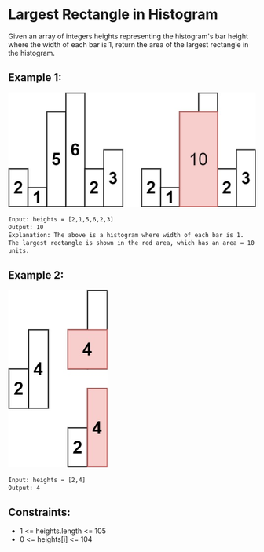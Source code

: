 # Largest Rectangle in Histogram

Given an array of integers heights representing the histogram's bar height where the width of each bar is 1, return the area of the largest rectangle in the histogram.

## Example 1:

!["Example 1"](./images/ex1.jpg)

```
Input: heights = [2,1,5,6,2,3]
Output: 10
Explanation: The above is a histogram where width of each bar is 1.
The largest rectangle is shown in the red area, which has an area = 10 units.
```

## Example 2:

!["Example 2"](./images/ex2.jpg)

```
Input: heights = [2,4]
Output: 4
```

## Constraints:

- 1 <= heights.length <= 105
- 0 <= heights[i] <= 104
